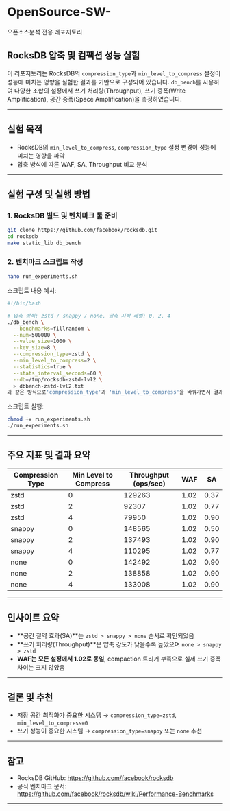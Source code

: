 # OpenSource-SW-
오픈소스분석 전용 레포지토리


## RocksDB 압축 및 컴팩션 성능 실험

이 리포지토리는 RocksDB의 `compression_type`과 `min_level_to_compress` 설정이 성능에 미치는 영향을 실험한 결과를 기반으로 구성되어 있습니다. `db_bench`를 사용하여 다양한 조합의 설정에서 쓰기 처리량(Throughput), 쓰기 증폭(Write Amplification), 공간 증폭(Space Amplification)을 측정하였습니다.

---

## 실험 목적

- RocksDB의 `min_level_to_compress`, `compression_type` 설정 변경이 성능에 미치는 영향을 파악
- 압축 방식에 따른 WAF, SA, Throughput 비교 분석

---

## 실험 구성 및 실행 방법

### 1. RocksDB 빌드 및 벤치마크 툴 준비

```bash
git clone https://github.com/facebook/rocksdb.git
cd rocksdb
make static_lib db_bench
```

### 2. 벤치마크 스크립트 작성

```bash
nano run_experiments.sh
```

스크립트 내용 예시:

```bash
#!/bin/bash

# 압축 방식: zstd / snappy / none, 압축 시작 레벨: 0, 2, 4
./db_bench \
  --benchmarks=fillrandom \
  --num=500000 \
  --value_size=1000 \
  --key_size=8 \
  --compression_type=zstd \
  --min_level_to_compress=2 \
  --statistics=true \
  --stats_interval_seconds=60 \
  --db=/tmp/rocksdb-zstd-lvl2 \
  > dbbench-zstd-lvl2.txt
과 같은 방식으로'compression_type'과 'min_level_to_compress'을 바꿔가면서 결과를 확인합니다.
```

스크립트 실행:

```bash
chmod +x run_experiments.sh
./run_experiments.sh
```

---

## 주요 지표 및 결과 요약

| Compression Type | Min Level to Compress | Throughput (ops/sec) | WAF | SA |
|------------------|------------------------|-----------------------|-----|----|
| zstd             | 0                      | 129263                | 1.02| 0.37 |
| zstd             | 2                      | 92307                 | 1.02| 0.77 |
| zstd             | 4                      | 79950                 | 1.02| 0.90 |
| snappy           | 0                      | 148565                | 1.02| 0.50 |
| snappy           | 2                      | 137493                | 1.02| 0.90 |
| snappy           | 4                      | 110295                | 1.02| 0.77 |
| none             | 0                      | 142492                | 1.02| 0.90 |
| none             | 2                      | 138858                | 1.02| 0.90 |
| none             | 4                      | 133008                | 1.02| 0.90 |

---

## 인사이트 요약

- **공간 절약 효과(SA)**는 `zstd > snappy > none` 순서로 확인되었음
- **쓰기 처리량(Throughput)**은 압축 강도가 낮을수록 높았으며 `none > snappy > zstd`
- **WAF는 모든 설정에서 1.02로 동일**, compaction 트리거 부족으로 실제 쓰기 증폭 차이는 크지 않았음

---

## 결론 및 추천

- 저장 공간 최적화가 중요한 시스템 → `compression_type=zstd`, `min_level_to_compress=0`
- 쓰기 성능이 중요한 시스템 → `compression_type=snappy` 또는 `none` 추천

---

## 참고
- RocksDB GitHub: https://github.com/facebook/rocksdb
- 공식 벤치마크 문서: https://github.com/facebook/rocksdb/wiki/Performance-Benchmarks

---
